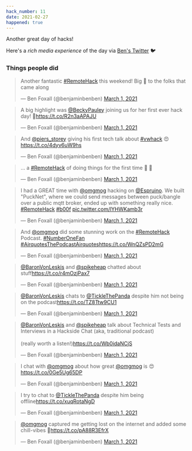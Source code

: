 ```yaml
---
hack_number: 11
date: 2021-02-27
happened: true
---
```


Another great day of hacks! 

Here's a _rich media experience_ of the day via [Ben's Twitter](https://twitter.com/benjaminbenben/) 🐦

### Things people did

<script async src="https://platform.twitter.com/widgets.js" charset="utf-8"></script>

<blockquote class="twitter-tweet" data-dnt="true"><p lang="en" dir="ltr">Another fantastic <a href="https://twitter.com/hashtag/RemoteHack?src=hash&amp;ref_src=twsrc%5Etfw">#RemoteHack</a> this weekend! Big 🙌 to the folks that came along</p>&mdash; Ben Foxall (@benjaminbenben) <a href="https://twitter.com/benjaminbenben/status/1366434497932242950?ref_src=twsrc%5Etfw">March 1, 2021</a></blockquote>

<blockquote class="twitter-tweet" data-conversation="none" data-dnt="true"><p lang="en" dir="ltr">A big highlight was <a href="https://twitter.com/BeckyPauley?ref_src=twsrc%5Etfw">@BeckyPauley</a> joining us for her first ever hack day! 💪<a href="https://t.co/R2n3aAPAJU">https://t.co/R2n3aAPAJU</a></p>&mdash; Ben Foxall (@benjaminbenben) <a href="https://twitter.com/benjaminbenben/status/1366434500159414273?ref_src=twsrc%5Etfw">March 1, 2021</a></blockquote>

<blockquote class="twitter-tweet" data-conversation="none" data-dnt="true"><p lang="en" dir="ltr">And <a href="https://twitter.com/piers_storey?ref_src=twsrc%5Etfw">@piers_storey</a> giving his first tech talk about <a href="https://twitter.com/hashtag/vwhack?src=hash&amp;ref_src=twsrc%5Etfw">#vwhack</a> 😍<a href="https://t.co/4dyv6uW9hs">https://t.co/4dyv6uW9hs</a></p>&mdash; Ben Foxall (@benjaminbenben) <a href="https://twitter.com/benjaminbenben/status/1366434502235611140?ref_src=twsrc%5Etfw">March 1, 2021</a></blockquote>

<blockquote class="twitter-tweet" data-conversation="none" data-dnt="true"><p lang="en" dir="ltr">… a <a href="https://twitter.com/hashtag/RemoteHack?src=hash&amp;ref_src=twsrc%5Etfw">#RemoteHack</a> of doing things for the first time 💯 💅</p>&mdash; Ben Foxall (@benjaminbenben) <a href="https://twitter.com/benjaminbenben/status/1366434504131379201?ref_src=twsrc%5Etfw">March 1, 2021</a></blockquote>

<blockquote class="twitter-tweet" data-dnt="true"><p lang="en" dir="ltr">I had a GREAT time with <a href="https://twitter.com/omgmog?ref_src=twsrc%5Etfw">@omgmog</a> hacking on <a href="https://twitter.com/Espruino?ref_src=twsrc%5Etfw">@Espruino</a>. We built &quot;PuckNet&quot;, where we could send messages between puck/bangle over a public mqtt broker, ended up with something really nice. <a href="https://twitter.com/hashtag/RemoteHack?src=hash&amp;ref_src=twsrc%5Etfw">#RemoteHack</a> <a href="https://twitter.com/hashtag/b00f?src=hash&amp;ref_src=twsrc%5Etfw">#b00f</a> <a href="https://t.co/lYHWKamb3r">pic.twitter.com/lYHWKamb3r</a></p>&mdash; Ben Foxall (@benjaminbenben) <a href="https://twitter.com/benjaminbenben/status/1366437017995853828?ref_src=twsrc%5Etfw">March 1, 2021</a></blockquote>

<blockquote class="twitter-tweet" data-dnt="true"><p lang="en" dir="ltr">And <a href="https://twitter.com/omgmog?ref_src=twsrc%5Etfw">@omgmog</a> did some stunning work on the <a href="https://twitter.com/hashtag/RemoteHack?src=hash&amp;ref_src=twsrc%5Etfw">#RemoteHack</a> Podcast. <a href="https://twitter.com/hashtag/NumberOneFan?src=hash&amp;ref_src=twsrc%5Etfw">#NumberOneFan</a> <a href="https://twitter.com/hashtag/AirquotesThePodcastAirquotes?src=hash&amp;ref_src=twsrc%5Etfw">#AirquotesThePodcastAirquotes</a><a href="https://t.co/WnQZsPD2mG">https://t.co/WnQZsPD2mG</a></p>&mdash; Ben Foxall (@benjaminbenben) <a href="https://twitter.com/benjaminbenben/status/1366447779267100672?ref_src=twsrc%5Etfw">March 1, 2021</a></blockquote>

<blockquote class="twitter-tweet" data-conversation="none" data-dnt="true"><p lang="en" dir="ltr"><a href="https://twitter.com/BaronVonLeskis?ref_src=twsrc%5Etfw">@BaronVonLeskis</a> and <a href="https://twitter.com/spikeheap?ref_src=twsrc%5Etfw">@spikeheap</a> chatted about stuff<a href="https://t.co/r4mOzjPax7">https://t.co/r4mOzjPax7</a></p>&mdash; Ben Foxall (@benjaminbenben) <a href="https://twitter.com/benjaminbenben/status/1366447780584173570?ref_src=twsrc%5Etfw">March 1, 2021</a></blockquote>

<blockquote class="twitter-tweet" data-conversation="none" data-dnt="true"><p lang="en" dir="ltr"><a href="https://twitter.com/BaronVonLeskis?ref_src=twsrc%5Etfw">@BaronVonLeskis</a> chats to <a href="https://twitter.com/TickleThePanda?ref_src=twsrc%5Etfw">@TickleThePanda</a> despite him not being on the podcast<a href="https://t.co/TZ8Ttw9CU1">https://t.co/TZ8Ttw9CU1</a></p>&mdash; Ben Foxall (@benjaminbenben) <a href="https://twitter.com/benjaminbenben/status/1366447781905326088?ref_src=twsrc%5Etfw">March 1, 2021</a></blockquote>

<blockquote class="twitter-tweet" data-conversation="none" data-dnt="true"><p lang="en" dir="ltr"><a href="https://twitter.com/BaronVonLeskis?ref_src=twsrc%5Etfw">@BaronVonLeskis</a> and <a href="https://twitter.com/spikeheap?ref_src=twsrc%5Etfw">@spikeheap</a> talk about Technical Tests and Interviews in a Hackside Chat (aka, traditional podcast) <br><br>(really worth a listen!)<a href="https://t.co/Wb0idaNCjS">https://t.co/Wb0idaNCjS</a></p>&mdash; Ben Foxall (@benjaminbenben) <a href="https://twitter.com/benjaminbenben/status/1366447783251763202?ref_src=twsrc%5Etfw">March 1, 2021</a></blockquote>

<blockquote class="twitter-tweet" data-conversation="none" data-dnt="true"><p lang="en" dir="ltr">I chat with <a href="https://twitter.com/omgmog?ref_src=twsrc%5Etfw">@omgmog</a> about how great <a href="https://twitter.com/omgmog?ref_src=twsrc%5Etfw">@omgmog</a> is 😍<a href="https://t.co/0Ge5Ug65DP">https://t.co/0Ge5Ug65DP</a></p>&mdash; Ben Foxall (@benjaminbenben) <a href="https://twitter.com/benjaminbenben/status/1366447784661045254?ref_src=twsrc%5Etfw">March 1, 2021</a></blockquote>

<blockquote class="twitter-tweet" data-conversation="none" data-dnt="true"><p lang="en" dir="ltr">I try to chat to <a href="https://twitter.com/TickleThePanda?ref_src=twsrc%5Etfw">@TickleThePanda</a> despite him being offline<a href="https://t.co/xuqRotaNgD">https://t.co/xuqRotaNgD</a></p>&mdash; Ben Foxall (@benjaminbenben) <a href="https://twitter.com/benjaminbenben/status/1366447785915121665?ref_src=twsrc%5Etfw">March 1, 2021</a></blockquote>

<blockquote class="twitter-tweet" data-conversation="none" data-dnt="true"><p lang="en" dir="ltr"><a href="https://twitter.com/omgmog?ref_src=twsrc%5Etfw">@omgmog</a> captured me getting lost on the internet and added some chill-vibes 🎷<a href="https://t.co/pA88R3EfrX">https://t.co/pA88R3EfrX</a></p>&mdash; Ben Foxall (@benjaminbenben) <a href="https://twitter.com/benjaminbenben/status/1366447787165032450?ref_src=twsrc%5Etfw">March 1, 2021</a></blockquote>
